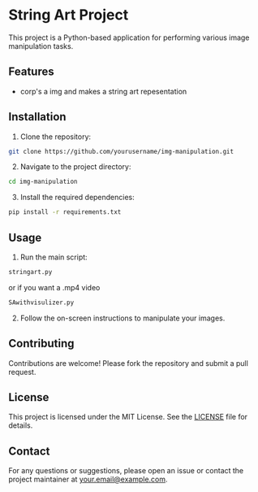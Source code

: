 # String Art Project

This project is a Python-based application for performing various image manipulation tasks.

## Features

- corp's a img and makes a string art repesentation 

## Installation

1. Clone the repository:
  ```sh
  git clone https://github.com/yourusername/img-manipulation.git
  ```
2. Navigate to the project directory:
  ```sh
  cd img-manipulation
  ```
3. Install the required dependencies:
  ```sh
  pip install -r requirements.txt
  ```

## Usage

1. Run the main script:
  ```sh
  stringart.py
  ```
  or if you want a .mp4 video
  ```sh
  SAwithvisulizer.py
  ```
2. Follow the on-screen instructions to manipulate your images.

## Contributing

Contributions are welcome! Please fork the repository and submit a pull request.

## License

This project is licensed under the MIT License. See the [LICENSE](LICENSE) file for details.

## Contact

For any questions or suggestions, please open an issue or contact the project maintainer at your.email@example.com.